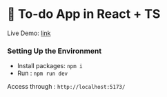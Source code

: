 # 🎯 To-do App in React + TS

Live Demo: [link](https://todo-app-ts-kappa.vercel.app/)

### Setting Up the Environment 
- Install packages: `npm i`
- Run : `npm run dev`
  
Access through : `http://localhost:5173/`



